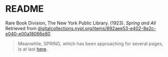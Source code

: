 # README

Rare Book Division, The New York Public Library. (1923). _Spring and All_ Retrieved from [digitalcollections.nypl.org/items/892aee53-e402-8e2c-e040-e00a18066e80](https://digitalcollections.nypl.org/items/892aee53-e402-8e2c-e040-e00a18066e80)

> Meanwhile, SPRING, which has been approaching 
for several pages, is at last [here](https://github.com/theeddieh/SpringAndAll/blob/94d0f9cabd39156f224a37117cf38a5fe1bc5cdd/pages_ocr/16.txt#L12). 
